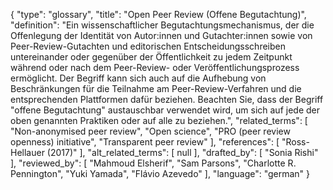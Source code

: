 {
    "type": "glossary",
    "title": "Open Peer Review (Offene Begutachtung)",
    "definition": "Ein wissenschaftlicher Begutachtungsmechanismus, der die Offenlegung der Identität von Autor:innen und Gutachter:innen sowie von Peer-Review-Gutachten und editorischen Entscheidungsschreiben untereinander oder gegenüber der Öffentlichkeit zu jedem Zeitpunkt während oder nach dem Peer-Review- oder Veröffentlichungsprozess ermöglicht. Der Begriff kann sich auch auf die Aufhebung von Beschränkungen für die Teilnahme am Peer-Review-Verfahren und die entsprechenden Plattformen dafür beziehen. Beachten Sie, dass der Begriff \"offene Begutachtung\" austauschbar verwendet wird, um sich auf jede der oben genannten Praktiken oder auf alle zu beziehen.",
    "related_terms": [
        "Non-anonymised peer review",
        "Open science",
        "PRO (peer review openness) initiative",
        "Transparent peer review"
    ],
    "references": [
        "Ross-Hellauer (2017)"
    ],
    "alt_related_terms": [
        null
    ],
    "drafted_by": [
        "Sonia Rishi"
    ],
    "reviewed_by": [
        "Mahmoud Elsherif",
        "Sam Parsons",
        "Charlotte R. Pennington",
        "Yuki Yamada",
        "Flávio Azevedo"
    ],
    "language": "german"
}